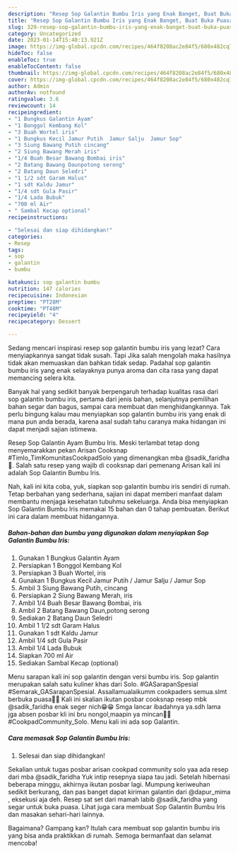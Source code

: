 ```yaml
---
description: "Resep Sop Galantin Bumbu Iris yang Enak Banget, Buat Buka Puasa}"
title: "Resep Sop Galantin Bumbu Iris yang Enak Banget, Buat Buka Puasa}"
slug: 329-resep-sop-galantin-bumbu-iris-yang-enak-banget-buat-buka-puasa
category: Uncategorized
date: 2023-01-14T15:40:13.921Z
image: https://img-global.cpcdn.com/recipes/464f8208ac2e84f5/680x482cq70/sop-galantin-bumbu-iris-foto-resep-utama.jpg
hideToc: false
enableToc: true
enableTocContent: false
thumbnail: https://img-global.cpcdn.com/recipes/464f8208ac2e84f5/680x482cq70/sop-galantin-bumbu-iris-foto-resep-utama.jpg
cover: https://img-global.cpcdn.com/recipes/464f8208ac2e84f5/680x482cq70/sop-galantin-bumbu-iris-foto-resep-utama.jpg
author: Admin
authorAv: notfound
ratingvalue: 3.6
reviewcount: 14
recipeingredient:
- "1 Bungkus Galantin Ayam"
- "1 Bonggol Kembang Kol"
- "3 Buah Wortel iris"
- "1 Bungkus Kecil Jamur Putih  Jamur Salju  Jamur Sop"
- "3 Siung Bawang Putih cincang"
- "2 Siung Bawang Merah iris"
- "1/4 Buah Besar Bawang Bombai iris"
- "2 Batang Bawang Daunpotong serong"
- "2 Batang Daun Seledri"
- "1 1/2 sdt Garam Halus"
- "1 sdt Kaldu Jamur"
- "1/4 sdt Gula Pasir"
- "1/4 Lada Bubuk"
- "700 ml Air"
- " Sambal Kecap optional"
recipeinstructions:

- "Selesai dan siap dihidangkan!"
categories:
- Resep
tags:
- sop
- galantin
- bumbu

katakunci: sop galantin bumbu 
nutrition: 147 calories
recipecuisine: Indonesian
preptime: "PT28M"
cooktime: "PT48M"
recipeyield: "4"
recipecategory: Dessert

---
```



Sedang mencari inspirasi resep sop galantin bumbu iris yang lezat? Cara menyiapkannya sangat tidak susah. Tapi Jika salah mengolah maka hasilnya tidak akan memuaskan dan bahkan tidak sedap. Padahal sop galantin bumbu iris yang enak selayaknya punya aroma dan cita rasa yang dapat memancing selera kita.


Banyak hal yang sedikit banyak berpengaruh terhadap kualitas rasa dari sop galantin bumbu iris, pertama dari jenis bahan, selanjutnya pemilihan bahan segar dan bagus, sampai cara membuat dan menghidangkannya. Tak perlu bingung kalau mau menyiapkan sop galantin bumbu iris yang enak di mana pun anda berada, karena asal sudah tahu caranya maka hidangan ini dapat menjadi sajian istimewa.

Resep Sop Galantin Ayam Bumbu Iris. Meski terlambat tetap dong menyemarakkan pekan Arisan Cooksnap #Timlo_TimKomunitasCookpadSolo yang dimenangkan mba @sadik_faridha👏. Salah satu resep yang wajib di cooksnap dari pemenang Arisan kali ini adalah Sop Galantin Bumbu Iris.


Nah, kali ini kita coba, yuk, siapkan sop galantin bumbu iris sendiri di rumah. Tetap berbahan yang sederhana, sajian ini dapat memberi manfaat dalam membantu menjaga kesehatan tubuhmu sekeluarga. Anda bisa menyiapkan Sop Galantin Bumbu Iris memakai 15 bahan dan 0 tahap pembuatan. Berikut ini cara dalam membuat hidangannya.

<!--inarticleads1-->

##### Bahan-bahan dan bumbu yang digunakan dalam menyiapkan Sop Galantin Bumbu Iris:

1. Gunakan 1 Bungkus Galantin Ayam
1. Persiapkan 1 Bonggol Kembang Kol
1. Persiapkan 3 Buah Wortel, iris
1. Gunakan 1 Bungkus Kecil Jamur Putih / Jamur Salju / Jamur Sop
1. Ambil 3 Siung Bawang Putih, cincang
1. Persiapkan 2 Siung Bawang Merah, iris
1. Ambil 1/4 Buah Besar Bawang Bombai, iris
1. Ambil 2 Batang Bawang Daun,potong serong
1. Sediakan 2 Batang Daun Seledri
1. Ambil 1 1/2 sdt Garam Halus
1. Gunakan 1 sdt Kaldu Jamur
1. Ambil 1/4 sdt Gula Pasir
1. Ambil 1/4 Lada Bubuk
1. Siapkan 700 ml Air
1. Sediakan  Sambal Kecap (optional)


Menu sarapan kali ini sop galantin dengan versi bumbu iris. Sop galantin merupakan salah satu kuliner khas dari Solo. #GASarapanSpesial #Semarak_GASarapanSpesial. Assallamualaikumm cookpaders semua.slmt berbuka puasa🤗🤗 Kali ini skalian ikutan posbar cooksnap resep mbk @sadik_faridha enak seger nich😁😁 Smga lancar ibadahnya ya.sdh lama jga absen posbar kli ini bru nongol,maapin ya mincan🙏🙏 #CookpadCommunity_Solo. Menu kali ini ada sop Galantin. 

<!--inarticleads2-->

##### Cara memasak Sop Galantin Bumbu Iris:


1. Selesai dan siap dihidangkan!

Sekalian untuk tugas posbar arisan cookpad community solo yaa ada resep dari mba @sadik_faridha Yuk intip resepnya siapa tau jadi. Setelah hibernasi beberapa minggu, akhirnya ikutan posbar lagi. Mumpung keriweuhan sedikit berkurang, dan pas banget dapat kiriman galantin dari @dapur_mima , eksekusi aja deh. Resep sat set dari mamah labib @sadik_faridha yang segar untuk buka puasa. Lihat juga cara membuat Sop Galantin Bumbu Iris dan masakan sehari-hari lainnya. 

Bagaimana? Gampang kan? Itulah cara membuat sop galantin bumbu iris yang bisa anda praktikkan di rumah. Semoga bermanfaat dan selamat mencoba!
